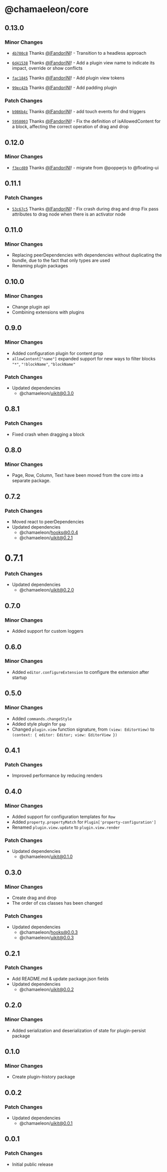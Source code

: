 # @chamaeleon/core

## 0.13.0

### Minor Changes

- [`4b700c8`](https://github.com/lFandoriNl/chamaeleon/commit/4b700c833b54f2760125459f79d57bdea96fc62f) Thanks [@lFandoriNl](https://github.com/lFandoriNl)! - Transition to a headless approach

- [`6d41538`](https://github.com/lFandoriNl/chamaeleon/commit/6d41538585606e109615c2006541167913e0a837) Thanks [@lFandoriNl](https://github.com/lFandoriNl)! - Add a plugin view name to indicate its impact, override or show conflicts

- [`fac1845`](https://github.com/lFandoriNl/chamaeleon/commit/fac1845cdd56446f789c04fd4bf2c530fe611ad6) Thanks [@lFandoriNl](https://github.com/lFandoriNl)! - Add plugin view tokens

- [`99ec42b`](https://github.com/lFandoriNl/chamaeleon/commit/99ec42b8fe8da6d28f7bb9b0ae3d6c28f6c7baa4) Thanks [@lFandoriNl](https://github.com/lFandoriNl)! - Add padding plugin

### Patch Changes

- [`b986b4c`](https://github.com/lFandoriNl/chamaeleon/commit/b986b4cc5b31773f79f70f9de6484b3fac74af95) Thanks [@lFandoriNl](https://github.com/lFandoriNl)! - add touch events for dnd triggers

- [`5958003`](https://github.com/lFandoriNl/chamaeleon/commit/59580033dbde0a73e828a44364fcad4fdae44f39) Thanks [@lFandoriNl](https://github.com/lFandoriNl)! - Fix the definition of isAllowedContent for a block, affecting the correct operation of drag and drop

## 0.12.0

### Minor Changes

- [`f3ecd89`](https://github.com/lFandoriNl/chamaeleon/commit/f3ecd8948f721706363a277637d39b9bb15d6db6) Thanks [@lFandoriNl](https://github.com/lFandoriNl)! - migrate from @popperjs to @floating-ui

## 0.11.1

### Patch Changes

- [`53c67c5`](https://github.com/lFandoriNl/chamaeleon/commit/53c67c58095a9b0d4c364332e6a06a55048414b4) Thanks [@lFandoriNl](https://github.com/lFandoriNl)! - Fix crash during drag and drop
  Fix pass attributes to drag node when there is an activator node

## 0.11.0

### Minor Changes

- Replacing peerDependencies with dependencies without duplicating the bundle, due to the fact that only types are used
- Renaming plugin packages

## 0.10.0

### Minor Changes

- Change plugin api
- Combining extensions with plugins

## 0.9.0

### Minor Changes

- Added configuration plugin for content prop
- `allowContent["name"]` expanded support for new ways to filter blocks `"*"`, `"!blockName"`, `"blockName"`

### Patch Changes

- Updated dependencies
  - @chamaeleon/uikit@0.3.0

## 0.8.1

### Patch Changes

- Fixed crash when dragging a block

## 0.8.0

### Minor Changes

- Page, Row, Column, Text have been moved from the core into a separate package.

## 0.7.2

### Patch Changes

- Moved react to peerDependencies
- Updated dependencies
  - @chamaeleon/hooks@0.0.4
  - @chamaeleon/uikit@0.2.1

# 0.7.1

### Patch Changes

- Updated dependencies
  - @chamaeleon/uikit@0.2.0

## 0.7.0

### Minor Changes

- Added support for custom loggers

## 0.6.0

### Minor Changes

- Added `editor.configureExtension` to configure the extension after startup

## 0.5.0

### Minor Changes

- Added `commands.changeStyle`
- Added style plugin for `gap`
- Changed `plugin.view` function signature, from `(view: EditorView)` to `(context: { editor: Editor; view: EditorView })`

## 0.4.1

### Patch Changes

- Improved performance by reducing renders

## 0.4.0

### Minor Changes

- Added support for configuration templates for `Row`
- Added `property.propertyMatch` for `Plugin['property-configuration']`
- Renamed `plugin.view.update` to `plugin.view.render`

### Patch Changes

- Updated dependencies
  - @chamaeleon/uikit@0.1.0

## 0.3.0

### Minor Changes

- Create drag and drop
- The order of css classes has been changed

### Patch Changes

- Updated dependencies
  - @chamaeleon/hooks@0.0.3
  - @chamaeleon/uikit@0.0.3

## 0.2.1

### Patch Changes

- Add README.md & update package.json fields
- Updated dependencies
  - @chamaeleon/uikit@0.0.2

## 0.2.0

### Minor Changes

- Added serialization and deserialization of state for plugin-persist package

## 0.1.0

### Minor Changes

- Create plugin-history package

## 0.0.2

### Patch Changes

- Updated dependencies
  - @chamaeleon/uikit@0.0.1

## 0.0.1

### Patch Changes

- Initial public release
